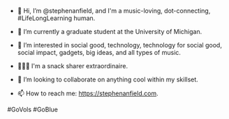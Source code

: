 - 👋 Hi, I’m @stephenanfield, and I'm a music-loving, dot-connecting, #LifeLongLearning human.

- 🌱 I’m currently a graduate student at the University of Michigan.

- 👀 I’m interested in social good, technology, technology for social good, social impact, gadgets, big ideas, and all types of music. 

- 🍏🍿🧀 I'm a snack sharer extraordinaire. 

- 💞️ I’m looking to collaborate on anything cool within my skillset. 

- 📫 How to reach me: https://stephenanfield.com. 

#GoVols #GoBlue

<!---
stephenanfield/stephenanfield is a ✨ special ✨ repository because its `README.md` (this file) appears on your GitHub profile.
You can click the Preview link to take a look at your changes.
--->
